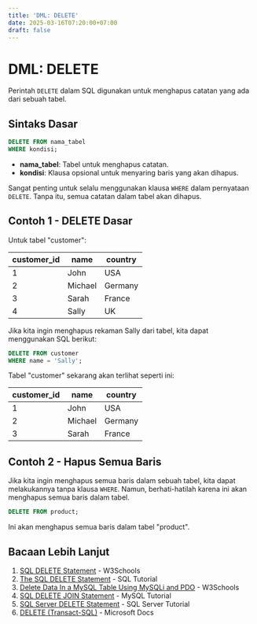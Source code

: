 ```yaml
---
title: 'DML: DELETE'
date: 2025-03-16T07:20:00+07:00
draft: false
---
```


# DML: DELETE

Perintah `DELETE` dalam SQL digunakan untuk menghapus catatan yang ada dari sebuah tabel.

## Sintaks Dasar

```sql
DELETE FROM nama_tabel
WHERE kondisi;
```

- **nama_tabel**: Tabel untuk menghapus catatan.
- **kondisi**: Klausa opsional untuk menyaring baris yang akan dihapus.

Sangat penting untuk selalu menggunakan klausa `WHERE` dalam pernyataan `DELETE`. Tanpa itu, semua catatan dalam tabel akan dihapus.

## Contoh 1 - DELETE Dasar

Untuk tabel "customer":

| customer_id | name    | country |
| ----------- | ------- | ------- |
| 1           | John    | USA     |
| 2           | Michael | Germany |
| 3           | Sarah   | France  |
| 4           | Sally   | UK      |

Jika kita ingin menghapus rekaman Sally dari tabel, kita dapat menggunakan SQL berikut:

```sql
DELETE FROM customer
WHERE name = 'Sally';
```

Tabel "customer" sekarang akan terlihat seperti ini:

| customer_id | name    | country |
| ----------- | ------- | ------- |
| 1           | John    | USA     |
| 2           | Michael | Germany |
| 3           | Sarah   | France  |

## Contoh 2 - Hapus Semua Baris

Jika kita ingin menghapus semua baris dalam sebuah tabel, kita dapat melakukannya tanpa klausa `WHERE`. Namun, berhati-hatilah karena ini akan menghapus semua baris dalam tabel.

```sql
DELETE FROM product;
```

Ini akan menghapus semua baris dalam tabel "product".

## Bacaan Lebih Lanjut

1. [SQL DELETE Statement](https://www.w3schools.com/sql/sql_delete.asp) - W3Schools
2. [The SQL DELETE Statement](https://www.sqltutorial.org/sql-delete/) - SQL Tutorial
3. [Delete Data In a MySQL Table Using MySQLi and PDO](https://www.w3schools.com/sql/sql_delete.asp) - W3Schools
4. [SQL DELETE JOIN Statement](https://www.mysqltutorial.org/mysql-delete-join/) - MySQL Tutorial
5. [SQL Server DELETE Statement](https://www.sqlservertutorial.net/sql-server-basics/sql-server-delete/) - SQL Server Tutorial
6. [DELETE (Transact-SQL)](https://docs.microsoft.com/en-us/sql/t-sql/statements/delete-transact-sql?view=sql-server-ver15) - Microsoft Docs
